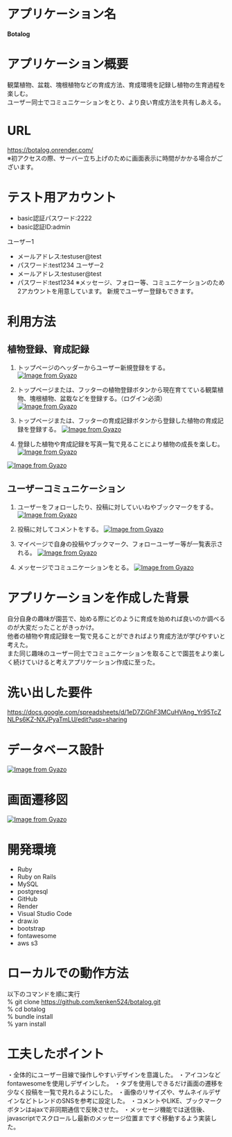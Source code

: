 # アプリケーション名

**Botalog**

# アプリケーション概要

観葉植物、盆栽、塊根植物などの育成方法、育成環境を記録し植物の生育過程を楽しむ。
<br>ユーザー同士でコミュニケーションをとり、より良い育成方法を共有しあえる。

# URL

https://botalog.onrender.com/
<br>※初アクセスの際、サーバー立ち上げのために画面表示に時間がかかる場合がございます。

# テスト用アカウント

- basic認証パスワード:2222
- basic認証ID:admin

ユーザー1

- メールアドレス:testuser@test
- パスワード:test1234
  ユーザー2
- メールアドレス:testuser@test
- パスワード:test1234
  ※メッセージ、フォロー等、コミュニケーションのため2アカウントを用意しています。
  新規でユーザー登録もできます。

# 利用方法

## 植物登録、育成記録

1.  トップページのヘッダーからユーザー新規登録をする。
    [![Image from Gyazo](https://i.gyazo.com/204eca3ea8697febb1e3867c749548ea.gif)](https://gyazo.com/204eca3ea8697febb1e3867c749548ea)

2.  トップページまたは、フッターの植物登録ボタンから現在育てている観葉植物、塊根植物、盆栽などを登録する。（ログイン必須）
    [![Image from Gyazo](https://i.gyazo.com/7b8f35f1166974525b33c38caca29f34.gif)](https://gyazo.com/7b8f35f1166974525b33c38caca29f34)

3.  トップページまたは、フッターの育成記録ボタンから登録した植物の育成記録を登録する。
    [![Image from Gyazo](https://i.gyazo.com/94c4120f51469003b87d7e87f1331a2e.gif)](https://gyazo.com/94c4120f51469003b87d7e87f1331a2e)

4.  登録した植物や育成記録を写真一覧で見ることにより植物の成長を楽しむ。
    [![Image from Gyazo](https://i.gyazo.com/953e71b10a505250c73ba16bc443d54e.gif)](https://gyazo.com/953e71b10a505250c73ba16bc443d54e)

[![Image from Gyazo](https://i.gyazo.com/22434a1417f463853786879f5891f5ef.gif)](https://gyazo.com/22434a1417f463853786879f5891f5ef)

## ユーザーコミュニケーション

1. ユーザーをフォローしたり、投稿に対していいねやブックマークをする。
   [![Image from Gyazo](https://i.gyazo.com/6e877c31c4a3012c171099f002408a73.gif)](https://gyazo.com/6e877c31c4a3012c171099f002408a73)

2. 投稿に対してコメントをする。
   [![Image from Gyazo](https://i.gyazo.com/97b68b772b3a40277f9c8f57af4f4f7e.gif)](https://gyazo.com/97b68b772b3a40277f9c8f57af4f4f7e)

3. マイページで自身の投稿やブックマーク、フォローユーザー等が一覧表示される。
   [![Image from Gyazo](https://i.gyazo.com/a1b391635a34b4b4dcf790309cf10492.gif)](https://gyazo.com/a1b391635a34b4b4dcf790309cf10492)

4. メッセージでコミュニケーションをとる。
   [![Image from Gyazo](https://i.gyazo.com/0b65c604f006cb5c486979959c8576b9.gif)](https://gyazo.com/0b65c604f006cb5c486979959c8576b9)

# アプリケーションを作成した背景

自分自身の趣味が園芸で、始める際にどのように育成を始めれば良いのか調べるのが大変だったことがきっかけ。
<br>他者の植物や育成記録を一覧で見ることができればより育成方法が学びやすいと考えた。
<br>また同じ趣味のユーザー同士でコミュニケーションを取ることで園芸をより楽しく続けていけると考えアプリケーション作成に至った。

# 洗い出した要件

https://docs.google.com/spreadsheets/d/1eD7ZiGhF3MCuHVAng_Yr95TcZNLPs6KZ-NXJPyaTmLU/edit?usp=sharing

# データベース設計

[![Image from Gyazo](https://i.gyazo.com/0f48794f2a698d34b24394d24657e957.png)](https://gyazo.com/0f48794f2a698d34b24394d24657e957)

# 画面遷移図

[![Image from Gyazo](https://i.gyazo.com/63ca3bcb58adb3866ea5e2f7c4848946.png)](https://gyazo.com/63ca3bcb58adb3866ea5e2f7c4848946)

# 開発環境

- Ruby
- Ruby on Rails
- MySQL
- postgresql
- GitHub
- Render
- Visual Studio Code
- draw.io
- bootstrap
- fontawesome
- aws s3

# ローカルでの動作方法

以下のコマンドを順に実行
<br> % git clone https://github.com/kenken524/botalog.git
<br> % cd botalog
<br> % bundle install
<br> % yarn install

# 工夫したポイント

・全体的にユーザー目線で操作しやすいデザインを意識した。
・アイコンなどfontawesomeを使用しデザインした。
・タブを使用しできるだけ画面の遷移を少なく投稿を一覧で見れるようにした。
・画像のリサイズや、サムネイルデザインなどトレンドのSNSを参考に設定した。
・コメントやLIKE、ブックマークボタンはajaxで非同期通信で反映させた。
・メッセージ機能では送信後、javascriptでスクロールし最新のメッセージ位置まですぐ移動するよう実装した。
